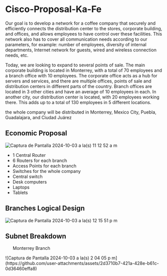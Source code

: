 # Cisco-Proposal-Ka-Fe

Our goal is to develop a network for a coffee company that securely and efficiently connects the distribution center to the stores, corporate building, and offices, and allows employees to have control over these facilities. This network also has to cover all communication needs according to our parameters, for example: number of employees, diversity of internal departments, Internet network for guests, wired and wireless connection needs, etc.

Today, we are looking to expand to several points of sale. The main corporate building is located in Monterrey, with a total of 70 employees and a branch office with 10 employees. The corporate office acts as a hub for servers and services, and there are multiple offices, points of sale and distribution centers in different parts of the country. Branch offices are located in 3 other cities and have an average of 10 employees in each. In another city, our distribution center is located, with 20 employees working there. This adds up to a total of 130 employees in 5 different locations.

the whole company will be distributed in Monterrey, Mexico City, Puebla, Guadalajara, and Ciudad Juárez

## Economic Proposal

![Captura de Pantalla 2024-10-03 a la(s) 11 12 52 a m](https://github.com/user-attachments/assets/445c6809-41e7-4688-b73e-8a0daaf7d279)

 - 1 Central Router
 - 6 Routers for each branch
 - Access Points for each branch
 - Switches for the whole company
 - Central switch
 - Desk computers
 - Laptops
 - Tablets

## Branches Logical Design

![Captura de Pantalla 2024-10-03 a la(s) 12 15 51 p m](https://github.com/user-attachments/assets/64b0085a-5184-423f-8b5c-e7e3a6add6a3)

## Subnet Breakdown

<ul>Monterrey Branch</ul>
![Captura de Pantalla 2024-10-03 a la(s) 2 04 05 p m](https://github.com/user-attachments/assets/2d3710b7-421a-428e-b61c-0d36460effa8)


